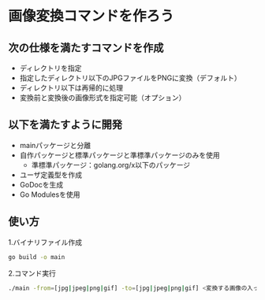 # 画像変換コマンドを作ろう

## 次の仕様を満たすコマンドを作成
- ディレクトリを指定
- 指定したディレクトリ以下のJPGファイルをPNGに変換（デフォルト）
- ディレクトリ以下は再帰的に処理
- 変換前と変換後の画像形式を指定可能（オプション）

## 以下を満たすように開発
- mainパッケージと分離
- 自作パッケージと標準パッケージと準標準パッケージのみを使用
  - 準標準パッケージ：golang.org/x以下のパッケージ
- ユーザ定義型を作成
- GoDocを生成
- Go Modulesを使用

## 使い方
1.バイナリファイル作成
```sh
go build -o main
```

2.コマンド実行
```sh
./main -from=[jpg|jpeg|png|gif] -to=[jpg|jpeg|png|gif] <変換する画像の入ったフォルダのパス>
```